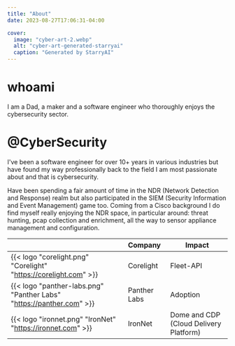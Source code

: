 ```yaml
---
title: "About"
date: 2023-08-27T17:06:31-04:00

cover:
  image: "cyber-art-2.webp"
  alt: "cyber-art-generated-starryai"
  caption: "Generated by StarryAI" 
---
```

# whoami
I am a Dad, a maker and a software engineer who thoroughly enjoys the cybersecurity sector. 


# @CyberSecurity
I've been a software engineer for over 10+ years in various industries but have found my way professionally back
to the field I am most passionate about and that is cybersecurity.

Have been spending a fair amount of time in the NDR (Network Detection and Response) realm but also participated
in the SIEM (Security Information and Event Management) game too.  Coming from a Cisco background I do find myself
really enjoying the NDR space, in particular around: threat hunting, pcap collection and enrichment, all the way
 to sensor appliance management and configuration.

| | Company | Impact |  
|-|:------- | ------ |  
| {{< logo "corelight.png" "Corelight" "https://corelight.com" >}} | Corelight | Fleet-API |  
| {{< logo "panther-labs.png" "Panther Labs" "https://panther.com" >}} | Panther Labs | Adoption |  
| {{< logo "ironnet.png" "IronNet" "https://ironnet.com" >}} | IronNet | Dome and CDP (Cloud Delivery Platform) |  


